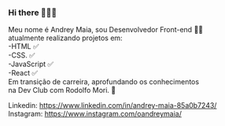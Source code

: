 ### Hi there 🙋🏼‍♂️

Meu nome é Andrey Maia, sou Desenvolvedor Front-end 👨‍💻<br>
atualmente realizando projetos em:<br>
 -HTML :white_check_mark: <br>
 -CSS. :white_check_mark: <br>
 -JavaScript :white_check_mark:  
 -React :white_check_mark: <br>
Em transição de carreira, aprofundando os conhecimentos<br>
na Dev Club com Rodolfo Mori. 🚀 <br>

Linkedin: https://www.linkedin.com/in/andrey-maia-85a0b7243/ <br>
Instagram: https://www.instagram.com/oandreymaia/


<!--
**MaiaAndrey31/MaiaAndrey31** is a ✨ _special_ ✨ repository because its `README.md` (this file) appears on your GitHub profile.

Here are some ideas to get you started:

- 🔭 I’m currently working on ...
- 🌱 I’m currently learning ...
- 👯 I’m looking to collaborate on ...
- 🤔 I’m looking for help with ...
- 💬 Ask me about ...
- 📫 How to reach me: ...
- 😄 Pronouns: ...
- ⚡ Fun fact: ...
-->
